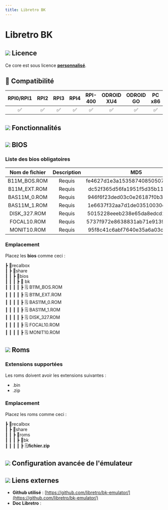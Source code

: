 ```yaml
---
title: Libretro BK
---
```


# Libretro BK



## ![](/migration-images/emulateurs/ordinosaures/elektronika-bk/gerald-g-parchment-background-or-border-5.svg) Licence

Ce core est sous licence [**personnalisé**](https://github.com/libretro/bk-emulator/blob/master/COPYING).

## 🔧 Compatibilité

| RPI0/RPI1 | RPI2 | RPI3 | RPI4 | RPI-400 | ODROID XU4 | ODROID GO | PC x86 | PC X86\_64 |
| :---: | :---: | :---: | :---: | :---: | :---: | :---: | :---: | :---: |
| ✅  | ✅ | ✅ | ✅ | ✅ | ✅ | ✅ | ✅ | ✅ |

## ![](/migration-images/emulateurs/ordinosaures/elektronika-bk/cogwheel-145804_640.png) Fonctionnalités



## ![](/migration-images/emulateurs/ordinosaures/elektronika-bk/tqfp32.svg) BIOS

### Liste des bios obligatoires

| Nom de fichier | Description | **MD5** | Fourni |
| :---: | :---: | :---: | :---: |
| B11M\_BOS.ROM | Requis | fe4627d1e3a1535874085050733263e7 | ❌ |
| B11M\_EXT.ROM | Requis | dc52f365d56fa1951f5d35b1101b9e3f | ❌ |
| BAS11M\_0.ROM | Requis | 946f6f23ded03c0e26187f0b3ca75993 | ❌ |
| BAS11M\_1.ROM | Requis | 1e6637f32aa7d1de03510030cac40bcf | ❌ |
| DISK\_327.ROM | Requis | 5015228eeeb238e65da8edcd1b6dfac7 | ❌ |
| FOCAL10.ROM | Requis | 5737f972e8638831ab71e9139abae052 | ❌ |
| MONIT10.ROM | Requis | 95f8c41c6abf7640e35a6a03cecebd01 | ❌ |

### **Emplacement**

Placez les **bios** comme ceci : 

┣ 📁recalbox  
┃ ┣ 📁share  
┃ ┃ ┣ 📁bios  
┃ ┃ ┃ ┣ 📁 bk  
┃ ┃ ┃ ┃ ┣ 🗒 B11M\_BOS.ROM  
┃ ┃ ┃ ┃ ┣ 🗒 B11M\_EXT.ROM  
┃ ┃ ┃ ┃ ┣ 🗒 BAS11M\_0.ROM  
┃ ┃ ┃ ┃ ┣ 🗒 BAS11M\_1.ROM  
┃ ┃ ┃ ┃ ┣ 🗒 DISK\_327.ROM  
┃ ┃ ┃ ┃ ┣ 🗒 FOCAL10.ROM  
┃ ┃ ┃ ┃ ┣ 🗒 MONIT10.ROM  

## ![](/migration-images/emulateurs/ordinosaures/elektronika-bk/rom-30098_640.png) Roms

### **Extensions supportées**

Les roms doivent avoir les extensions suivantes :

* .bin
* .zip

### **Emplacement**

Placez les roms comme ceci : 

┣ 📁recalbox  
┃ ┣ 📁share  
┃ ┃ ┣ 📁roms  
┃ ┃ ┃ ┣ 📁bk  
┃ ┃ ┃ ┃ ┣ 🗒**fichier.zip**  

## ![](/migration-images/emulateurs/ordinosaures/elektronika-bk/hammer-28636_640.png) Configuration avancée de l'émulateur



## ![](/migration-images/emulateurs/ordinosaures/elektronika-bk/kisspng-web-development-world-wide-web-computer-icons-webs-world-wide-web-icon-png-5ab05c24477216.4540070115215073642927.png) Liens externes

* **Github utilisé** : [https://github.com/libretro/bk-emulator/](https://github.com/libretro/bk-emulator/)
* **Doc Libretro** : 

